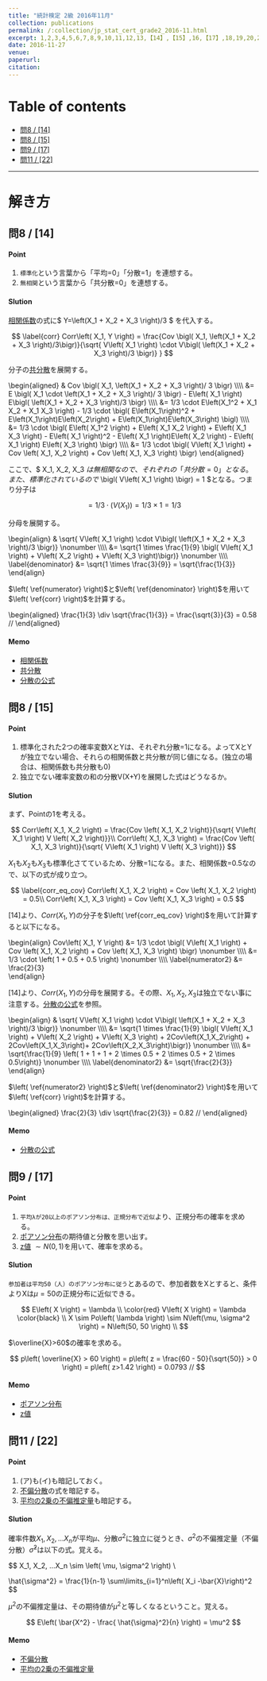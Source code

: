 ```yaml
---
title: "統計検定 2級 2016年11月"
collection: publications
permalink: /:collection/jp_stat_cert_grade2_2016-11.html
excerpt: 1,2,3,4,5,6,7,8,9,10,11,12,13,【14】,【15】,16,【17】,18,19,20,21,【22】,23,24,25,26,27,28,29,30,31,32,33,34,35 /【】は記載あり。
date: 2016-11-27
venue:
paperurl:
citation:
---
```


# Table of contents
- [問8 / [14]](#%e5%95%8f8--14)
- [問8 / [15]](#%e5%95%8f8--15)
- [問9 / [17]](#%e5%95%8f9--17)
- [問11 / [22]](#%e5%95%8f11--22)

-------------------------
# 解き方

問8 / [14]
---
#### Point
  1. ```標準化```という言葉から「平均=0」「分散=1」を連想する。
  2. ```無相関```という言葉から「共分散=0」を連想する。

#### Slution
[相関係数](basic_formulas.html#correlation_coefficient)の式に$ Y=\left(X_1 + X_2 + X_3 \right)/3 $ を代入する。

$$
  \label{corr}
  Corr\left( X_1, Y \right) = \frac{Cov \bigl( X_1, \left(X_1 + X_2 + X_3 \right)/3\bigr)}{\sqrt{ V\left( X_1 \right) \cdot  V\bigl( \left(X_1 + X_2 + X_3 \right)/3 \bigr)} }
$$

分子の[共分散](basic_formulas.html#covariance)を展開する。

\begin{aligned}
    & Cov \bigl( X_1, \left(X_1 + X_2 + X_3 \right)/ 3 \bigr) \\\\\\\\
    &= E \bigl( X_1 \cdot \left(X_1 + X_2 + X_3 \right)/ 3 \bigr) - E\left( X_1 \right) E\bigl( \left(X_1 + X_2 + X_3 \right)/3 \bigr) \\\\\\\\
    &= 1/3 \cdot E\left(X_1^2 + X_1 X_2 + X_1 X_3 \right) - 1/3 \cdot \bigl( E\left(X_1\right)^2 + E\left(X_1\right)E\left(X_2\right) + E\left(X_1\right)E\left(X_3\right) \bigl) \\\\\\\\
    &= 1/3 \cdot \bigl( E\left( X_1^2 \right) + E\left( X_1 X_2 \right) + E\left( X_1 X_3 \right) - E\left( X_1 \right)^2 - E\left( X_1 \right)E\left( X_2 \right) - E\left( X_1 \right) E\left( X_3 \right) \bigr) \\\\\\\\
    &= 1/3 \cdot \bigl( V\left( X_1 \right) + Cov \left( X_1, X_2 \right) + Cov \left( X_1, X_3 \right) \bigr) 
\end{aligned}

ここで、$ X_1, X_2, X_3 $は無相関なので、それぞれの「共分散=0」となる。また、標準化されているので$ \bigl( V\left( X_1 \right) \bigr) = 1 $となる。つまり分子は

$$
  \label{numerator}
  = 1/3 \cdot \bigl( V\left( X_1 \right) \bigr) = 1/3 \times 1 = 1/3
$$

分母を展開する。

\begin{align}
  & \sqrt{ V\left( X_1 \right) \cdot  V\bigl( \left(X_1 + X_2 + X_3 \right)/3 \bigr)} \nonumber \\\\\\\\
  &= \sqrt{1 \times \frac{1}{9} \bigl( V\left( X_1 \right) + V\left( X_2 \right) + V\left( X_3 \right)\bigr)} \nonumber \\\\\\\\
  \label{denominator}
  &= \sqrt{1 \times \frac{3}{9}} = \sqrt{\frac{1}{3}}
\end{align}

$\left( \ref{numerator} \right)$と$\left( \ref{denominator} \right)$を用いて$\left( \ref{corr} \right)$を計算する。

\begin{aligned}
  \frac{1}{3} \div \sqrt{\frac{1}{3}} = \frac{\sqrt{3}}{3} = 0.58 //
\end{aligned}

#### Memo

  - [相関係数](basic_formulas.html#correlation_coefficient)
  - [共分散](basic_formulas.html#covariance)
  - [分散の公式](basic_formulas.html#formula_for_variance)


問8 / [15]
---
#### Point

  1. 標準化された2つの確率変数XとYは、それぞれ分散=1になる。よってXとYが独立でない場合、それらの相関係数と共分散が同じ値になる。(独立の場合は、相関係数も共分散も0)
  2. 独立でない確率変数の和の分散V(X+Y)を展開した式はどうなるか。 

#### Slution
まず、Pointの1を考える。

$$
  Corr\left( X_1, X_2 \right) = \frac{Cov \left( X_1, X_2 \right)}{\sqrt{ V\left( X_1 \right) V \left( X_2 \right)}}\\
  Corr\left( X_1, X_3 \right) = \frac{Cov \left( X_1, X_3 \right)}{\sqrt{ V\left( X_1 \right) V \left( X_3 \right)}}
$$

$X_1$も$X_2$も$X_3$も標準化さてているため、分散=1になる。また、相関係数=0.5なので、以下の式が成り立つ。

$$
  \label{corr_eq_cov}
  Corr\left( X_1, X_2 \right) = Cov \left( X_1, X_2 \right) = 0.5\\
  Corr\left( X_1, X_3 \right) = Cov \left( X_1, X_3 \right) = 0.5
$$

[14]より、$Corr\left( X_1, Y \right)$の分子を$\left( \ref{corr_eq_cov} \right)$を用いて計算すると以下になる。

\begin{align}
  Cov\left( X_1, Y \right) &= 1/3 \cdot \bigl( V\left( X_1 \right) + Cov \left( X_1, X_2 \right) + Cov \left( X_1, X_3 \right) \bigr) \nonumber \\\\\\\\
  &= 1/3 \cdot \left( 1 + 0.5 + 0.5 \right) \nonumber \\\\\\\\
  \label{numerator2}
  &= \frac{2}{3}  
\end{align}

[14]より、$Corr\left( X_1, Y \right)$の分母を展開する。その際、$X_1,X_2,X_3$は独立でない事に注意する。[分散の公式](basic_formulas.html#formula_for_variance)を参照。

\begin{align}
  & \sqrt{ V\left( X_1 \right) \cdot  V\bigl( \left(X_1 + X_2 + X_3 \right)/3 \bigr)} \nonumber \\\\\\\\
  &= \sqrt{1 \times \frac{1}{9} \bigl( V\left( X_1 \right) + V\left( X_2 \right) + V\left( X_3 \right) + 2Cov\left(X_1,X_2\right) + 2Cov\left(X_1,X_3\right)+ 2Cov\left(X_2,X_3\right)\bigr)} \nonumber \\\\\\\\
  &= \sqrt{\frac{1}{9} \left( 1 + 1 + 1 + 2 \times 0.5 + 2 \times 0.5 + 2 \times 0.5\right)} \nonumber \\\\\\\\
  \label{denominator2}
  &= \sqrt{\frac{2}{3}}
\end{align}


$\left( \ref{numerator2} \right)$と$\left( \ref{denominator2} \right)$を用いて$\left( \ref{corr} \right)$を計算する。

\begin{aligned}
  \frac{2}{3} \div \sqrt{\frac{2}{3}} = 0.82 //
\end{aligned}

#### Memo
  - [分散の公式](basic_formulas.html#formula_for_variance)


問9 / [17]
---
#### Point

  1. ```平均λが20以上のポアソン分布は、正規分布で近似```より、正規分布の確率を求める。
  2. [ポアソン分布](probability_distribution.html#poisson)の期待値と分散を思い出す。
  3. [z値](probability_distribution.html#zscore) $\sim N\left(0,1\right)$を用いて、確率を求める。


#### Slution

```参加者は平均50（人）のポアソン分布に従う```とあるので、参加者数をXとすると、条件よりXは$\mu=50$の正規分布に近似できる。  

$$
  E\left( X \right) = \lambda \\
  \color{red} V\left( X \right) = \lambda \color{black} \\
   X \sim Po\left( \lambda \right) \sim N\left(\mu, \sigma^2 \right) = N\left(50, 50 \right) \\
$$

$\overline{X}>60$の確率を求める。

$$
  p\left( \overline{X} > 60 \right) = p\left( z = \frac{60 - 50}{\sqrt{50}} > 0 \right) = p\left( z>1.42 \right) = 0.0793 //
$$

#### Memo
  - [ポアソン分布](probability_distribution.html#poisson)
  - [z値](probability_distribution.html#zscore) 


問11 / [22]
---

#### Point

  1. (ア)も(イ)も暗記しておく。
  2. [不偏分散](basic_formulas.html#unviased_variance)の式を暗記する。
  3. [平均の2乗の不偏推定量](terminology_02_unbiased_estimator.html#unbiased_estimator_of_mu_squared)も暗記する。

#### Slution

確率件数$X_1, X_2, ...X_n$が平均$\mu$、分散$\sigma^2$に独立に従うとき、$\sigma^2$の不偏推定量（不偏分散）$\hat{\sigma}^2$は以下の式。覚える。

$$
  X_1, X_2, ...X_n \sim \left( \mu, \sigma^2 \right) \\

  \hat{\sigma^2} = \frac{1}{n-1} \sum\limits_{i=1}^n\left( X_i -\bar{X}\right)^2
$$


$\mu^2$の不偏推定量は、その期待値が$\mu^2$と等しくなるということ。覚える。

$$
  E\left( \bar{X^2} - \frac{ \hat{\sigma}^2}{n} \right) = \mu^2
$$


#### Memo
  - [不偏分散](basic_formulas.html#unviased_variance)
  - [平均の2乗の不偏推定量](terminology_02_unbiased_estimator.html#unbiased_estimator_of_mu_squared)